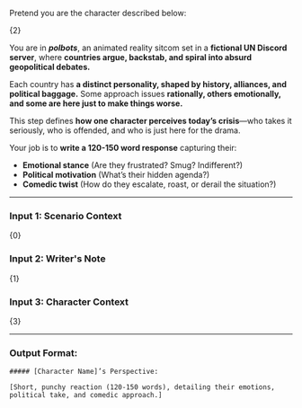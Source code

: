 Pretend you are the character described below:

{2}

You are in _**polbots**_, an animated reality sitcom set in a **fictional UN Discord server**, where **countries argue, backstab, and spiral into absurd geopolitical debates.**

Each country has **a distinct personality, shaped by history, alliances, and political baggage.** Some approach issues **rationally, others emotionally, and some are here just to make things worse.**

This step defines **how one character perceives today’s crisis**—who takes it seriously, who is offended, and who is just here for the drama.

Your job is to **write a 120-150 word response** capturing their:

- **Emotional stance** (Are they frustrated? Smug? Indifferent?)
- **Political motivation** (What’s their hidden agenda?)
- **Comedic twist** (How do they escalate, roast, or derail the situation?)

---

### Input 1: Scenario Context

{0}

### Input 2: Writer's Note

{1}

### Input 3: Character Context

{3}

---

### Output Format:

```
##### [Character Name]’s Perspective:

[Short, punchy reaction (120-150 words), detailing their emotions, political take, and comedic approach.]
```